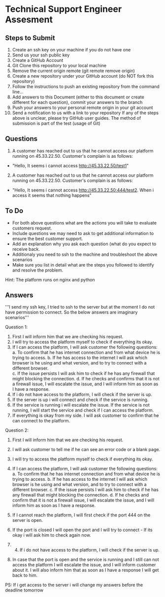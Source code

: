 # Technical Support Engineer Assesment
## Steps to Submit
1. Create an ssh key on your machine if you do not have one
1. Send us your ssh public key
1. Create a GitHub Account
1. Git Clone this repository to your local machine
1. Remove the current origin remote (git remote remove origin)
1. Create a new repository under your GitHub account (do NOT fork this repository)
1. Follow the instructions to push an existing repository from the command line...
1. Add answers to this Document (either to this document or create different for each question), commit your answers to the branch
1. Push your answers to your personal remote origin in your git account
1. Send a notification to us with a link to your repository
If any of the steps above is unclear, please try GitHub user guides.
The method of submission is part of the test (usage of Git)

## Questions
1. A customer has reached out to us that he cannot access our platform running on 45.33.22.50. Customer's complain is as follows:
- "Hello, It seems i cannot access http://45.33.22.50/test1"

2. A customer has reached out to us that he cannot access our platform running on 45.33.22.50. Customer's complain is as follows:
- "Hello, It seems i cannot access http://45.33.22.50:444/test2. When i access it seems that nothing happens"

## To Do
- For both above questions what are the actions you will take to evaluate customers request.
- Include questions we may need to ask to get additional information to ensure the best customer support.
- Add an explanation why you ask each question (what do you expect to receive back.
- Additionaly you need to ssh to the machine and troubleshoot the above scenarios
- Make sure you list in detail what are the steps you followed to identify and resolve the problem.

Hint: The platform runs on nginx and python

## Answers

'''I send my ssh key, I tried to ssh to the server but at the moment I do not have permission to connect. So the below answers are imaginary scenarios'''

Question 1:
1. First I will inform him that we are checking his request.
2. I will try to access the platform myself to check if everything its okay.
3. If I can access the platform, I will ask customer the following questions:
	a. To confirm that he has internet connection and from what device he is trying to access. 
	b. If he has access to the internet I will ask which browser is he using and what version, and to try to connect with a different browser.  
	c. If the issue persists  I will ask him to check if he has any  firewall that might blocking the connection.
	d. If he checks and confirms that it is not a firewall issue, I will escalate the issue, and I will inform him as soon as I have a response.
4. If i do not have access to the platform, I will check if the server is up.
5. If the server is up i will connect and check if the service is running.
6. If the service is running i will escalate the issue. If the service is not running, I will start the service and check if I can access the platform.
7. If everything is okay from my side. I will ask customer to confirm that he can connect to the platform.

Question 2:
1. First I will inform him that we are checking his request.
2. I will ask customer to tell me if he can see an error code or a blank page.
3. I will try to access the platform myself to check if everything its okay. 

4. If I can access the platform, I will ask customer the following questions:
        a. To confirm that he has internet connection and from what device he is trying to access.
        b. If he has access to the internet I will ask which browser is he using and what version, and to try to connect with a different browser.
        c. If the issue persists  I will ask him to check if he has any  firewall that might blocking the connection.
        d. If he checks and confirm that it is not a firewall issue, I will escalate the issue, and I will inform him as soon as I have a response.
5. If I cannot reach the platform, I will first check if the port 444 on the server is open.
6. If the port is closed I will open the port and I will try to connect - If its okay i will ask him to check again now.
7. 4. If i do not have access to the platform, I will check if the server is up.
8. In case that the port is open and the service is running and I still can not access the platform I will escalate the issue, and I will inform customer about it. I will also inform him that as soon as I have a response I will get back to him.


PS: If i get access to the server i will change my answers before the deadline tomorrow

